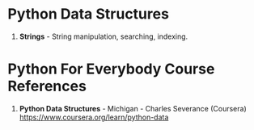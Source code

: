 #  Python Data Structures
1.  **Strings**  - String manipulation, searching, indexing.  


#  Python For Everybody Course References
1.  **Python Data Structures** - Michigan - Charles Severance (Coursera)   
	https://www.coursera.org/learn/python-data  
